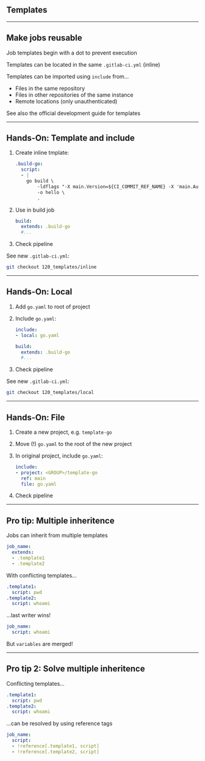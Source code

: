 <!-- .slide: id="gitlab_templates" class="vertical-center" -->

<i class="fa-duotone fa-book-sparkles fa-8x fa-duotone-colors" style="float: right; color: grey;"></i>

## Templates

---

## Make jobs reusable

Job templates begin with a dot to prevent execution

Templates can be located in the same `.gitlab-ci.yml` (inline)

Templates can be imported using `include` [](https://docs.gitlab.com/ee/ci/yaml/#include) from...

- Files in the same repository
- Files in other repositories of the same instance
- Remote locations (only unauthenticated)

See also the official development guide for templates [](https://docs.gitlab.com/ee/development/cicd/templates.html)

---

## Hands-On: Template and include [<i class="fa fa-comment-code"></i>](https://github.com/nicholasdille/container-slides/tree/120_templates/inline "120_templates/inline")

1. Create inline tmplate:

    ```yaml
    .build-go:
      script:
      - |
        go build \
            -ldflags "-X main.Version=${CI_COMMIT_REF_NAME} -X 'main.Author=${AUTHOR}'" \
            -o hello \
            .
    ```
    <!-- .element: style="width: 48em;" -->

1. Use in build job

    ```yaml
    build:
      extends: .build-go
      #...
    ```
    <!-- .element: style="width: 48em;" -->

1. Check pipeline

See new `.gitlab-ci.yml`:

```bash
git checkout 120_templates/inline
```

---

## Hands-On: Local [<i class="fa fa-comment-code"></i>](https://github.com/nicholasdille/container-slides/tree/120_templates/local "120_templates/local")

1. Add `go.yaml` to root of project
1. Include `go.yaml`:

    ```yaml
    include:
    - local: go.yaml

    build:
      extends: .build-go
      #...
    ```

1. Check pipeline

See new `.gitlab-ci.yml`:

```bash
git checkout 120_templates/local
```

---

## Hands-On: File

1. Create a new project, e.g. `template-go`
1. Move (!) `go.yaml` to the root of the new project
1. In original project, include `go.yaml`:

    ```yaml
    include:
    - project: <GROUP>/template-go
      ref: main
      file: go.yaml
    ```

1. Check pipeline

---

## Pro tip: Multiple inheritence

Jobs can inherit from multiple templates

```yaml
job_name:
  extends:
  - .template1
  - .template2
```

With conflicting templates...

```yaml
.template1:
  script: pwd
.template2:
  script: whoami
```

...last writer wins!

```yaml
job_name:
  script: whoami
```

But `variables` are merged!

---

## Pro tip 2: Solve multiple inheritence

Conflicting templates...

```yaml
.template1:
  script: pwd
.template2:
  script: whoami
```

...can be resolved by using reference tags [](https://docs.gitlab.com/ee/ci/yaml/yaml_optimization.html#reference-tags)

```yaml
job_name:
  script:
  - !reference[.template1, script]
  - !reference[.template2, script]
```
